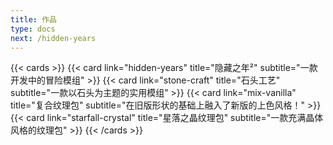 ```yaml
---
title: 作品
type: docs
next: /hidden-years
---
```

{{< cards >}}
  {{< card link="hidden-years" title="隐藏之年²" subtitle="一款开发中的冒险模组" >}}
  {{< card link="stone-craft" title="石头工艺" subtitle="一款以石头为主题的实用模组" >}}
  {{< card link="mix-vanilla" title="复合纹理包" subtitle="在旧版形状的基础上融入了新版的上色风格！" >}}  
  {{< card link="starfall-crystal" title="星落之晶纹理包" subtitle="一款充满晶体风格的纹理包" >}}
{{< /cards >}}